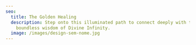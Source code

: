 ```yaml
---
seo:
  title: The Golden Healing
  description: Step onto this illuminated path to connect deeply with the
    boundless wisdom of Divine Infinity.
  image: /images/design-sem-nome.jpg
---
```

